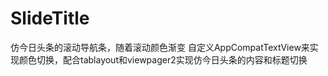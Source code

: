 # SlideTitle
仿今日头条的滚动导航条，随着滚动颜色渐变
自定义AppCompatTextView来实现颜色切换，配合tablayout和viewpager2实现仿今日头条的内容和标题切换
